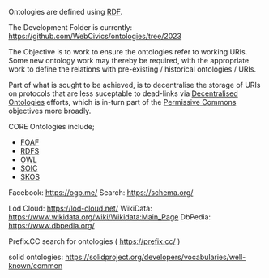 
Ontologies are defined using [RDF](RDF.md). 

The Development Folder is currently: https://github.com/WebCivics/ontologies/tree/2023 

The Objective is to work to ensure the ontologies refer to working URIs.  Some new ontology work may thereby be required, with the appropriate work to define the relations with pre-existing / historical ontologies / URIs.

Part of what is sought to be achieved, is to decentralise the storage of URIs on protocols that are less suceptable to dead-links via [Decentralised Ontologies](Decentralised%20Ontologies.md) efforts, which is in-turn part of the [Permissive Commons](Permissive%20Commons.md) objectives more broadly.

CORE Ontologies include;
- [FOAF](Webizen%20Tech%20Stack/Core%20Technologies/Semantic%20Web/Core%20Ontologies/FOAF.md)
- [RDFS](RDFS.md)
- [OWL](OWL.md)
- [SOIC](SOIC.md)
- [SKOS](SKOS.md)

Facebook: https://ogp.me/
Search: https://schema.org/ 

Lod Cloud: https://lod-cloud.net/
WikiData: https://www.wikidata.org/wiki/Wikidata:Main_Page
DbPedia: https://www.dbpedia.org/

Prefix.CC search for ontologies ( https://prefix.cc/ )

solid ontologies: https://solidproject.org/developers/vocabularies/well-known/common
